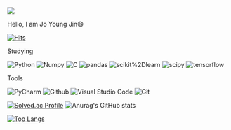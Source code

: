 <img src="https://capsule-render.vercel.app/api?type=waving&color=&height=200&section=header&text=Hello%20:D&fontSize=90" />

Hello, I am Jo Young Jin😄


[![Hits](https://hits.seeyoufarm.com/api/count/incr/badge.svg?url=https%3A%2F%2Fgithub.com%2Fhunterhhunter&count_bg=%23B393D1&title_bg=%23555555&icon=&icon_color=%23E7E7E7&title=hits&edge_flat=false)](https://hits.seeyoufarm.com)

Studying


![Python](https://img.shields.io/badge/Python-3776AB.svg?&style=for-the-badge&logo=Python&logoColor=white)  ![Numpy](https://img.shields.io/badge/Numpy-013243.svg?&style=for-the-badge&logo=Numpy&logoColor=white) ![C](https://img.shields.io/badge/C-A8B9CC.svg?&style=for-the-badge&logo=C&logoColor=white) ![pandas](https://img.shields.io/badge/pandas-150458.svg?&style=for-the-badge&logo=pandas&logoColor=white) ![scikit%2Dlearn](https://img.shields.io/badge/scikit%2learn-F7931E.svg?&style=for-the-badge&logo=scikit%2Dlearn&logoColor=white) ![scipy](https://img.shields.io/badge/scipy-8CAAE6.svg?&style=for-the-badge&logo=scipy&logoColor=white) ![tensorflow](https://img.shields.io/badge/tensorflow-FF6F00.svg?&style=for-the-badge&logo=tensorflow&logoColor=white)


Tools


![PyCharm](https://img.shields.io/badge/PyCharm-000000.svg?&style=for-the-badge&logo=PyCharm&logoColor=white) ![Github](https://img.shields.io/badge/Github-181717.svg?&style=for-the-badge&logo=Github&logoColor=white) ![Visual Studio Code](https://img.shields.io/badge/Visual%20Studio%20Code-007ACC.svg?&style=for-the-badge&logo=Visual%20Studio%20Code&logoColor=white) ![Git](https://img.shields.io/badge/Git-F05032.svg?&style=for-the-badge&logo=Git&logoColor=white)

[![Solved.ac Profile](http://mazassumnida.wtf/api/v2/generate_badge?boj=slugger613)](https://solved.ac/slugger613/)    ![Anurag's GitHub stats](https://github-readme-stats.vercel.app/api?username=hunterhhunter&show_icons=true&theme=cobalt)

[![Top Langs](https://github-readme-stats.vercel.app/api/top-langs/?username=hunterhhunter&layout=compact)](https://github.com/anuraghazra/github-readme-stats)
